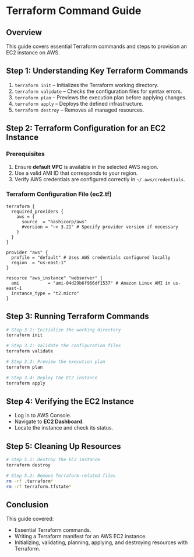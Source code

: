 # Terraform Command Guide

## Overview
This guide covers essential Terraform commands and steps to provision an EC2 instance on AWS.

## Step 1: Understanding Key Terraform Commands
1. `terraform init` – Initializes the Terraform working directory.
2. `terraform validate` – Checks the configuration files for syntax errors.
3. `terraform plan` – Previews the execution plan before applying changes.
4. `terraform apply` – Deploys the defined infrastructure.
5. `terraform destroy` – Removes all managed resources.

## Step 2: Terraform Configuration for an EC2 Instance
### **Prerequisites**
1. Ensure **default VPC** is available in the selected AWS region.
2. Use a valid AMI ID that corresponds to your region.
3. Verify AWS credentials are configured correctly in `~/.aws/credentials`.

### **Terraform Configuration File (ec2.tf)**
```hcl
terraform {
  required_providers {
    aws = {
      source  = "hashicorp/aws"
      #version = "~> 3.21" # Specify provider version if necessary
    }
  }
}

provider "aws" {
  profile = "default" # Uses AWS credentials configured locally
  region  = "us-east-1"
}

resource "aws_instance" "webserver" {
  ami           = "ami-04d29b6f966df1537" # Amazon Linux AMI in us-east-1
  instance_type = "t2.micro"
}
```

## Step 3: Running Terraform Commands
```sh
# Step 3.1: Initialize the working directory
terraform init

# Step 3.2: Validate the configuration files
terraform validate

# Step 3.3: Preview the execution plan
terraform plan

# Step 3.4: Deploy the EC2 instance
terraform apply
```

## Step 4: Verifying the EC2 Instance
- Log in to AWS Console.
- Navigate to **EC2 Dashboard**.
- Locate the instance and check its status.

## Step 5: Cleaning Up Resources
```sh
# Step 5.1: Destroy the EC2 instance
terraform destroy

# Step 5.2: Remove Terraform-related files
rm -rf .terraform*
rm -rf terraform.tfstate*
```

## Conclusion
This guide covered:
- Essential Terraform commands.
- Writing a Terraform manifest for an AWS EC2 instance.
- Initializing, validating, planning, applying, and destroying resources with Terraform.



